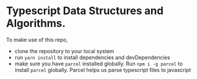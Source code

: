 # Typescript Data Structures and Algorithms.

To make use of this repo,

-   clone the repository to your local system
-   run `yarn install` to install dependencies and devDependencies
-   make sure you have `parcel` installed globally. Run `npm i -g parcel` to install `parcel` globally. Parcel helps us parse typescript files to javascript
